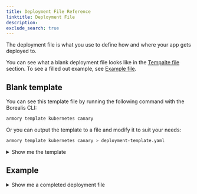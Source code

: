 ```yaml
---
title: Deployment File Reference
linktitle: Deployment File
description: 
exclude_search: true
---
```


The deployment file is what you use to define how and where your app gets deployed to.

You can see what a blank deployment file looks like in the [Tempalte file](#template-file) section. To see a filled out example, see [Example file](#example-file).

## Blank template

You can see this template file by running the following command with the Borealis CLI:

```bash
armory template kubernetes canary
```

Or you can output the template to a file and modify it to suit your needs:

```bash
armory template kubernetes canary > deployment-template.yaml
```

<details><summary>Show me the template</summary>

```yaml
version: v1
kind: kubernetes
application: <appName>
# Map of Deployment target
targets:
  # Name of the deployment.
  <name>:
    # The account name that a deployment target cluster got assigned when you installed the Remote Network Agent (RNA) on it.
    account: <accountName>
    # Optionally, override the namespaces that are in the manifests
    namespace:
    # This is the key that references a strategy you define under the strategies section of the file.
    strategy: <strategyName>
# The list of manifests sources
manifests:
  # A directory containing multiple manifests. Instructs Borealis to read all yaml|yml files in the directory and deploy all manifests to the target defined in    `targets`.
  - path: /path/to/manifest/directory
  # This specifies a specific manifest file
  - path: /path/to/specific/manifest.yaml
# The map of strategies that you can use to deploy your app.
strategies:
  # The name for a strategy, which you use for the `strategy` key to select one to use.
  <strategyName>:
    # The deployment strategy type. As part of the early access program, Borealis supports `canary`.
    canary:
      # List of canary steps
      steps:
        # The map key is the step type. First configure `setWeight` for the weight (how much of the cluster the app should deploy to for a step).
        - setWeight:
            weight: <integer> # Deploy the app to <integer> percent of the cluster as part of the first step. `setWeight` is followed by a `pause`.
        - pause: # `pause` can be set to a be a specific amount of time or to a manual judgment.
            duration: <integer> # How long to wait before proceeding to the next step.
            unit: seconds # Unit for duration. Can be seconds, minutes, or hours.
        - setWeight:
            weight: <integer> # Deploy the app to <integer> percent of the cluster as part of the second step
        - pause:
            untilApproved: true # Pause the deployment until a manual approval is given. You can approve the step through the CLI or Status UI.

```

</details>

## Example

<details><summary>Show me a completed deployment file</summary>

```yaml
version: v1
kind: kubernetes
application: ivan-nginx
# Map of deployment target
targets:
  # Name of the environment you want to deploy to
  dev-west:
    # The account name that a deployment target cluster got assigned when you installed the Remote Network Agent (RNA) on it.
    account: cdf-dev
    # Optionally, override the namespaces that are in the manifests
    namespace: cdf-dev-agent
    # This is the key that references a strategy you define under the strategies section of the file.
    strategy: canary-wait-til-approved
# The list of manifests sources
manifests:
  # A directory containing multiple manifests. Instructs Borealis to read all yaml|yml files in the directory and deploy all manifests to the target defined in    `targets`.
  - path: /deployments/manifests/configmaps
  # A specific manifest file that gets deployed to the target defined in `targets`.
  - path: /deployments/manifests/deployment.yaml
# The map of strategies that you can use to deploy your app.
strategies:
  # The name for a strategy, which you use for the `strategy` key to select one to use.
  canary-wait-til-approved:
    # The deployment strategy type. As part of the early access program, Borealis supports `canary`.
    canary:
      # List of canary steps
      steps:
      # The map key is the step type. First configure `setWeight` for the weight (how much of the cluster the app should deploy to for a step).
        - setWeight:
            weight: 33 # Deploy the app to 33% of the cluster.
        - pause: 
            duration: 60 # Wait 60 seconds before starting the next step.
            unit: seconds
        - setWeight:
            weight: 66 # Deploy the app to 66% of the cluster.
        - pause:
            untilApproved: true # Wait until approval is given through the Borealis CLI or Status UI.
```

    </details><br>


<!-- 
## `application`

Provide a descriptive name for your application so that you can identify it when viewing the status of your deployment in the Status UI and other locations.

## `targets.`

This config block is where you define where and how you want to deploy an app.

### `targets.name`

The name of the environment you want to deploy to, such as `dev`.

#### `targets.name.account`

The account name that a target Kubernetes cluster got assigned when you installed the Remote Network Agent (RNA) on it. Specifically, it is the value for the `agent-k8s.accountName` parameter.

This name must match an existing cluster because Borealis uses the account name to determine which cluster to deploy to. 

#### `targets.name.namespace`

(Optional) The namespace on the target Kubernetes cluster that you want to deploy to. If you don't specify a namespace, Borealis will use the namespace defined in the manifest.

#### `targets.name.strategy`

This is the name of the strategy that you want to use to deploy your app. You define the strategy and its behavior in the `strategies` block.

## `manifests.`

### `manifests.path`

The path to a manifest file that you want to deploy or the directory where your manifests are stored. If you specify a directory, such as `/deployments/manifests/configmaps`, Borealis reads all the YAML files in the directory and deploys the manifests to the target you specified in `targets`.

## `strategies.`

This config block is where you define behavior and the actual steps to a deployment strategy.

### `strategies.<strategyName>`

The name you assign to the strategy. Use this name for `targets.name.strategy`.

### `strategies.<strategyName>.<strategy>`

What kind of deployment strategy this strategy uses. Borealis supports `canary`.

### `strategies.<strategyName>.<strategy>.steps`

Borealis progresses through all the steps you define as part of the deployment process. The process is sequential and steps can either be of the type `setWeight` or `pause`.

Generally, you want to configure a `setWeight` step and have a `pause` step follow it although this is not necessarily required.

Here are two scenarios where this pairing sequence might not be used:

- You can start the sequence of steps with a `pause` that has no corresponding weight. That behaves as though the weight is `0` since it is as the start of the deployment. This results in the pause step happening before any of the app is deployed.
- You can follow a `setWeight` step with two `pause` steps. For example, after hitting the weight threshold, you could add a `pause` that waits for a certain amount of time and a pause that waits for a manual judgment.

You can add as many steps as you need but do not need to add a final step that deploys the app to 100% of the cluster. Borealis automatically does that after completing the final step you define.

### `strategies.<strategyName>.<strategy>.steps.setWeight.weight`

This is an integer value and determines how much of the cluster the app gets deployed to. The value must be between 0 and 100 and the the `weight` for each `setWeight` step should increase as the deployment progresses. After hitting this threshold, Borealis  pauses the deployment based on the behavior you set for `strategies.<strategyName>.<strategy>.steps.pause`.

### `strategies.<strategyName>.<strategy>.steps.pause`

There are two base behaviors you can set for `pause`, either a specific duration or until a manual judgment is made.



#### Pause for a set amount of time

If you want the deployment to pause for a certain amount of time after a weight is met, you must provide both the amount of time (duration) and the unit of time (unit).

`strategies.<strategyName>.<strategy>.steps.pause.duration`

Integer value for the amount of time to pause.

`strategies.<strategyName>.<strategy>.steps.pause.unit`

Unit of time for the pause:

- `seconds`
- `minutes`
- `hours`

#### Pause until a manual judgment

When you configure a manual judgment, the deployment waits when it hits the corresponding weight threshold. At that point, you can either approve the deployment so far and let it continue or roll the deployment back if something doesn't look right.

`strategies.<strategyName>.<strategy>.steps.pause.untilApproved`

Set this to true.

--> 
